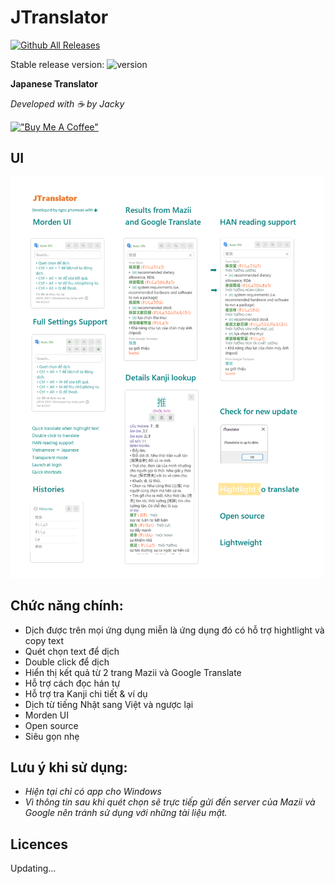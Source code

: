# JTranslator
[![Github All Releases](https://img.shields.io/github/downloads/jackypham94/JTranslator/total.svg)]()

Stable release version: ![version](https://img.shields.io/badge/version-4.6.0.0-blue)

**Japanese Translator**

*Developed with ☕ by Jacky*

[!["Buy Me A Coffee"](https://www.buymeacoffee.com/assets/img/custom_images/orange_img.png)](https://www.buymeacoffee.com/jackypham)

## UI
![JTranslator UI](JTranslatorUI.png?raw=true)

## Chức năng chính:
- Dịch được trên mọi ứng dụng miễn là ứng dụng đó có hỗ trợ hightlight và copy text
- Quét chọn text để dịch
- Double click để dịch
- Hiển thị kết quả từ 2 trang Mazii và Google Translate
- Hỗ trợ cách đọc hán tự
- Hỗ trợ tra Kanji chi tiết & ví dụ
- Dịch từ tiếng Nhật sang Việt và ngược lại
- Morden UI
- Open source
- Siêu gọn nhẹ
## Lưu ý khi sử dụng:
- _Hiện tại chỉ có app cho Windows_
- _Vì thông tin sau khi quét chọn sẽ trực tiếp gửi đến server của Mazii và Google nên tránh sử dụng với những tài liệu mật._

## Licences
Updating...
